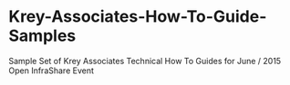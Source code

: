 # Krey-Associates-How-To-Guide-Samples
Sample Set of Krey Associates Technical How To Guides for June / 2015 Open InfraShare Event
